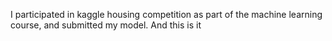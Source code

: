 I participated in kaggle housing competition as part of the machine learning course, and submitted my model. And this is it
